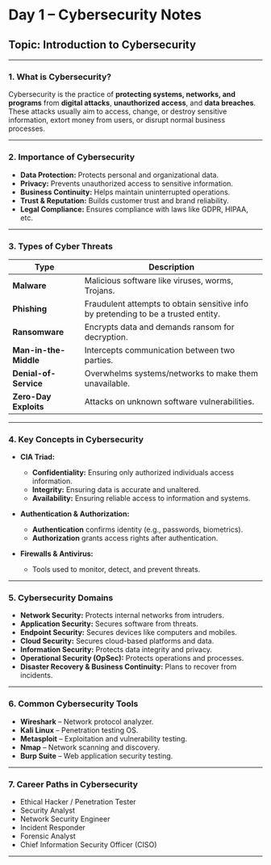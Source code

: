 # **Day 1 – Cybersecurity Notes**

## **Topic: Introduction to Cybersecurity**

---

### **1. What is Cybersecurity?**

Cybersecurity is the practice of **protecting systems, networks, and programs** from **digital attacks**, **unauthorized access**, and **data breaches**.
These attacks usually aim to access, change, or destroy sensitive information, extort money from users, or disrupt normal business processes.

---

### **2. Importance of Cybersecurity**

* **Data Protection:** Protects personal and organizational data.
* **Privacy:** Prevents unauthorized access to sensitive information.
* **Business Continuity:** Helps maintain uninterrupted operations.
* **Trust & Reputation:** Builds customer trust and brand reliability.
* **Legal Compliance:** Ensures compliance with laws like GDPR, HIPAA, etc.

---

### **3. Types of Cyber Threats**

| Type                  | Description                                                                        |
| --------------------- | ---------------------------------------------------------------------------------- |
| **Malware**           | Malicious software like viruses, worms, Trojans.                                   |
| **Phishing**          | Fraudulent attempts to obtain sensitive info by pretending to be a trusted entity. |
| **Ransomware**        | Encrypts data and demands ransom for decryption.                                   |
| **Man-in-the-Middle** | Intercepts communication between two parties.                                      |
| **Denial-of-Service** | Overwhelms systems/networks to make them unavailable.                              |
| **Zero-Day Exploits** | Attacks on unknown software vulnerabilities.                                       |

---

### **4. Key Concepts in Cybersecurity**

* **CIA Triad:**

  * **Confidentiality:** Ensuring only authorized individuals access information.
  * **Integrity:** Ensuring data is accurate and unaltered.
  * **Availability:** Ensuring reliable access to information and systems.

* **Authentication & Authorization:**

  * **Authentication** confirms identity (e.g., passwords, biometrics).
  * **Authorization** grants access rights after authentication.

* **Firewalls & Antivirus:**

  * Tools used to monitor, detect, and prevent threats.

---

### **5. Cybersecurity Domains**

* **Network Security:** Protects internal networks from intruders.
* **Application Security:** Secures software from threats.
* **Endpoint Security:** Secures devices like computers and mobiles.
* **Cloud Security:** Secures cloud-based platforms and data.
* **Information Security:** Protects data integrity and privacy.
* **Operational Security (OpSec):** Protects operations and processes.
* **Disaster Recovery & Business Continuity:** Plans to recover from incidents.

---

### **6. Common Cybersecurity Tools**

* **Wireshark** – Network protocol analyzer.
* **Kali Linux** – Penetration testing OS.
* **Metasploit** – Exploitation and vulnerability testing.
* **Nmap** – Network scanning and discovery.
* **Burp Suite** – Web application security testing.

---

### **7. Career Paths in Cybersecurity**

* Ethical Hacker / Penetration Tester
* Security Analyst
* Network Security Engineer
* Incident Responder
* Forensic Analyst
* Chief Information Security Officer (CISO)

---


